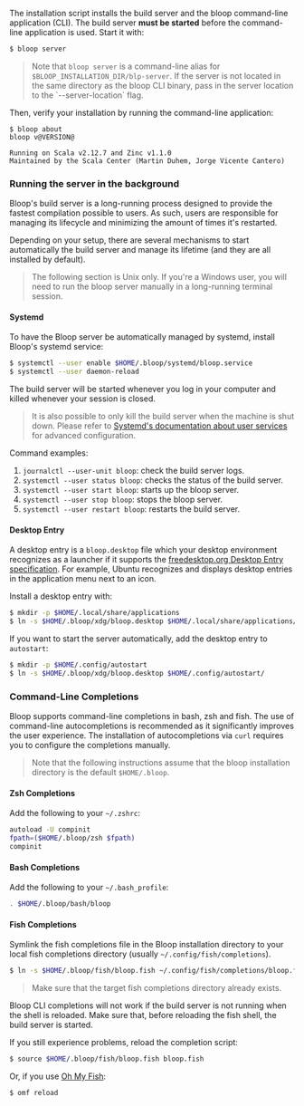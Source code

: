 The installation script installs the build server and the bloop command-line application (CLI).
The build server **must be started** before the command-line application is used. Start it with:

```bash
$ bloop server
```

<blockquote>
  <p>
    Note that <code>bloop server</code> is a command-line alias for <code>$BLOOP_INSTALLATION_DIR/blp-server</code>.
    If the server is not located in the same directory as the bloop CLI binary, pass in the server
    location to the `--server-location` flag.
  </p>
</blockquote>

Then, verify your installation by running the command-line application:

```
$ bloop about
bloop v@VERSION@

Running on Scala v2.12.7 and Zinc v1.1.0
Maintained by the Scala Center (Martin Duhem, Jorge Vicente Cantero)
```

### Running the server in the background

Bloop's build server is a long-running process designed to provide the fastest compilation possible
to users. As such, users are responsible for managing its lifecycle and minimizing the amount of
times it's restarted.

Depending on your setup, there are several mechanisms to start automatically the build server and
manage its lifetime (and they are all installed by default).

<blockquote>
  <p>
    The following section is Unix only. If you're a Windows user, you will need to run the bloop
    server manually in a long-running terminal session.
  </p>
</blockquote>

#### Systemd

To have the Bloop server be automatically managed by systemd, install Bloop's systemd service:

```bash
$ systemctl --user enable $HOME/.bloop/systemd/bloop.service
$ systemctl --user daemon-reload
```

The build server will be started whenever you log in your computer and killed whenever your session
is closed.

<blockquote>
<p>
It is also possible to only kill the build server when the machine is shut down. Please refer to <a
href="https://wiki.archlinux.org/index.php/Systemd/Users">Systemd's documentation about user
services</a> for advanced configuration.
</p>
</blockquote>

Command examples:

1. `journalctl --user-unit bloop`: check the build server logs.
1. `systemctl --user status bloop`: checks the status of the build server.
1. `systemctl --user start bloop`: starts up the bloop server.
1. `systemctl --user stop bloop`: stops the bloop server.
1. `systemctl --user restart bloop`: restarts the build server.

#### Desktop Entry

A desktop entry is a `bloop.desktop` file which your desktop environment recognizes as a launcher if
it supports the [freedesktop.org Desktop Entry
specification](https://specifications.freedesktop.org/desktop-entry-spec/desktop-entry-spec-latest.html).
For example, Ubuntu recognizes and displays desktop entries in the application menu next to an icon.

Install a desktop entry with:

```bash
$ mkdir -p $HOME/.local/share/applications
$ ln -s $HOME/.bloop/xdg/bloop.desktop $HOME/.local/share/applications/
```

If you want to start the server automatically, add the desktop entry to `autostart`:

```bash
$ mkdir -p $HOME/.config/autostart
$ ln -s $HOME/.bloop/xdg/bloop.desktop $HOME/.config/autostart/
```

### Command-Line Completions

Bloop supports command-line completions in bash, zsh and fish. The use of command-line
autocompletions is recommended as it significantly improves the user experience. The installation
of autocompletions via `curl` requires you to configure the completions manually.

> Note that the following instructions assume that the bloop installation directory is the default
`$HOME/.bloop`.

#### Zsh Completions

Add the following to your `~/.zshrc`:

```sh
autoload -U compinit
fpath=($HOME/.bloop/zsh $fpath)
compinit
```

#### Bash Completions

Add the following to your `~/.bash_profile`:

```sh
. $HOME/.bloop/bash/bloop
```

#### Fish Completions

Symlink the fish completions file in the Bloop installation directory to your local fish completions
directory (usually `~/.config/fish/completions`).

```sh
$ ln -s $HOME/.bloop/fish/bloop.fish ~/.config/fish/completions/bloop.fish
```

> Make sure that the target fish completions directory already exists.

Bloop CLI completions will not work if the build server is not running when the shell is reloaded.
Make sure that, before reloading the fish shell, the build server is started.

If you still experience problems, reload the completion script:

```bash
$ source $HOME/.bloop/fish/bloop.fish bloop.fish
```

Or, if you use [Oh My Fish](https://github.com/oh-my-fish/oh-my-fish):

```bash
$ omf reload
```
